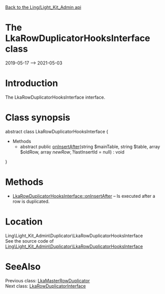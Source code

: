 [Back to the Ling/Light_Kit_Admin api](https://github.com/lingtalfi/Light_Kit_Admin/blob/master/doc/api/Ling/Light_Kit_Admin.md)



The LkaRowDuplicatorHooksInterface class
================
2019-05-17 --> 2021-05-03






Introduction
============

The LkaRowDuplicatorHooksInterface interface.



Class synopsis
==============


abstract class <span class="pl-k">LkaRowDuplicatorHooksInterface</span>  {

- Methods
    - abstract public [onInsertAfter](https://github.com/lingtalfi/Light_Kit_Admin/blob/master/doc/api/Ling/Light_Kit_Admin/Duplicator/LkaRowDuplicatorHooksInterface/onInsertAfter.md)(string $mainTable, string $table, array $oldRow, array $newRow, ?$lastInsertId = null) : void

}






Methods
==============

- [LkaRowDuplicatorHooksInterface::onInsertAfter](https://github.com/lingtalfi/Light_Kit_Admin/blob/master/doc/api/Ling/Light_Kit_Admin/Duplicator/LkaRowDuplicatorHooksInterface/onInsertAfter.md) &ndash; Is executed after a row is duplicated.





Location
=============
Ling\Light_Kit_Admin\Duplicator\LkaRowDuplicatorHooksInterface<br>
See the source code of [Ling\Light_Kit_Admin\Duplicator\LkaRowDuplicatorHooksInterface](https://github.com/lingtalfi/Light_Kit_Admin/blob/master/Duplicator/LkaRowDuplicatorHooksInterface.php)



SeeAlso
==============
Previous class: [LkaMasterRowDuplicator](https://github.com/lingtalfi/Light_Kit_Admin/blob/master/doc/api/Ling/Light_Kit_Admin/Duplicator/LkaMasterRowDuplicator.md)<br>Next class: [LkaRowDuplicatorInterface](https://github.com/lingtalfi/Light_Kit_Admin/blob/master/doc/api/Ling/Light_Kit_Admin/Duplicator/LkaRowDuplicatorInterface.md)<br>
